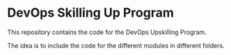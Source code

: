 # DevOps Skilling Up Program

This repository contains the code for the DevOps Upskilling Program.

The idea is to include the code for the different modules in different folders.
